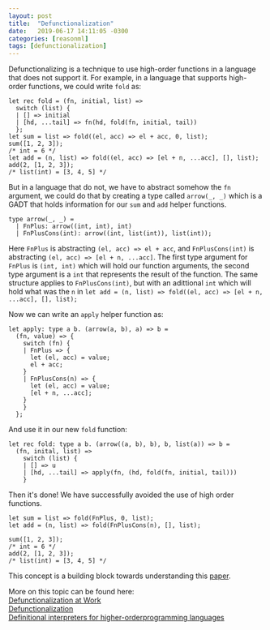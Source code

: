```yaml
---
layout: post
title:  "Defunctionalization"
date:   2019-06-17 14:11:05 -0300
categories: [reasonml]
tags: [defunctionalization]
---
```

Defunctionalizing is a technique to use high-order
functions in a language that does not support it.
For example, in a language that supports high-order
functions, we could write `fold` as:

```reasonml
let rec fold = (fn, initial, list) =>
  switch (list) {
  | [] => initial
  | [hd, ...tail] => fn(hd, fold(fn, initial, tail))
  };
let sum = list => fold((el, acc) => el + acc, 0, list);
sum([1, 2, 3]);
/* int = 6 */
let add = (n, list) => fold((el, acc) => [el + n, ...acc], [], list);
add(2, [1, 2, 3]);
/* list(int) = [3, 4, 5] */
```

But in a language that do not, we have to abstract
somehow the `fn` argument, we could do that by
creating a type called `arrow(_, _)` which is a GADT
that holds information for our `sum` and `add` helper functions.

```reasonml
type arrow(_, _) =
  | FnPlus: arrow((int, int), int)
  | FnPlusCons(int): arrow((int, list(int)), list(int));
```

Here `FnPlus` is abstracting `(el, acc) => el + acc`, and
`FnPlusCons(int)` is abstracting `(el, acc) => [el + n, ...acc]`.
The first type argument for `FnPlus` is `(int, int)` which
will hold our function arguments, the second type argument is
a `int` that represents the result of the function. The same structure
applies to `FnPlusCons(int)`, but with an adittional `int` which will hold
what was the `n` in `let add = (n, list) => fold((el, acc) => [el + n, ...acc], [], list);`

Now we can write an `apply` helper function as:

```reasonml
let apply: type a b. (arrow(a, b), a) => b =
  (fn, value) => {
    switch (fn) {
    | FnPlus => {
      let (el, acc) = value;
      el + acc;
    }
    | FnPlusCons(n) => {
      let (el, acc) = value;
      [el + n, ...acc];
    }
    }
  };
```

And use it in our new `fold` function:

```reasonml
let rec fold: type a b. (arrow((a, b), b), b, list(a)) => b =
  (fn, inital, list) => 
    switch (list) {
    | [] => u
    | [hd, ...tail] => apply(fn, (hd, fold(fn, initial, tail)))
    }
```

Then it's done! We have successfully avoided the use of high order functions.

```reasonml
let sum = list => fold(FnPlus, 0, list);
let add = (n, list) => fold(FnPlusCons(n), [], list);

sum([1, 2, 3]);
/* int = 6 */
add(2, [1, 2, 3]);
/* list(int) = [3, 4, 5] */
```

This concept is a building block towards understanding this [paper](https://www.cl.cam.ac.uk/~jdy22/papers/lightweight-higher-kinded-polymorphism.pdf).

More on this topic can be found here:  
[Defunctionalization at Work](https://www.brics.dk/RS/01/23/BRICS-RS-01-23.pdf)  
[Defunctionalization](https://en.wikipedia.org/wiki/Defunctionalization)  
[Definitional interpreters for higher-orderprogramming languages](https://surface.syr.edu/cgi/viewcontent.cgi?article=1012&context=lcsmith_other)
